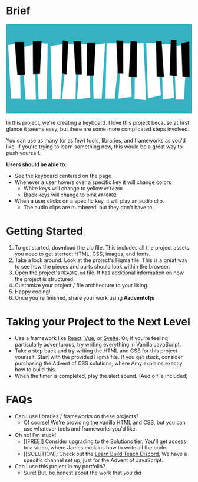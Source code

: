 # Brief

![img.png](img.png)

In this project, we're creating a keyboard. I love this project because at first glance it seems easy, but there are some more complicated steps involved.

You can use as many (or as few) tools, libraries, and frameworks as you'd like. If you're trying to learn something new, this would be a great way to push yourself.

**Users should be able to:**

-   See the keyboard centered on the page
-   Whenever a user hovers over a specific key it will change colors
    -   White keys will change to yellow `#ffd200`
    -   Black keys will change to pink `#f40082`
-   When a user clicks on a specific key, it will play an audio clip.
    -   The audio clips are numbered, but they don't have to

# Getting Started

1. To get started, download the zip file. This includes all the project assets you need to get started: HTML, CSS, images, and fonts.
2. Take a look around. Look at the project's Figma file. This is a great way to see how the pieces and parts should look within the browser.
3. Open the project's `README.md` file. It has additional information on how the project is structured.
4. Customize your project / file architecture to your liking.
5. Happy coding!
6. Once you're finished, share your work using **#adventofjs**

# Taking your Project to the Next Level

-   Use a framework like [React](https://reactjs.org/), [Vue](https://vuejs.org/), or [Svelte](https://svelte.dev/). Or, if you're feeling particularly adventurous, try writing everything in Vanilla JavaScript.
-   Take a step back and try writing the HTML and CSS for this project yourself. Start with the provided Figma file. If you get stuck, consider purchasing the Advent of CSS solutions, where Amy explains exactly how to build this.
-   When the timer is completed, play the alert sound. (Audio file included)

# FAQs

-   Can I use libraries / frameworks on these projects?
    -   Of course! We're providing the vanilla HTML and CSS, but you can use whatever tools and frameworks you'd like.
-   Oh no! I'm stuck!
    -   [[FREE]] Consider upgrading to the [Solutions tier](http://adventofjs.com). You'll get access to a video, where James explains how to write all the code.
    -   [[SOLUTION]] Check out the [Learn Build Teach Discord.](http://learnbuidteach.com) We have a specific channel set up, just for the Advent of JavaScript.
-   Can I use this project in my portfolio?
    -   Sure! But, be honest about the work that _you_ did
